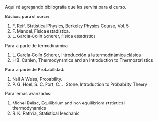 Aquí iré agregando bibliografía que les servirá para el curso.  

Básicos para el curso: 
1. F. Reif, Statistical Physics, Berkeley Physics Course, Vol. 5
2. F. Mandel, Física estadística. 
3. L. García-Colín Scherer, Física estadística 

Para la parte de termodinámica
1. L. García-Colín Scherer, Introducción a la termodinámica clásica
2. H.B. Cahlen, Thermodynamics and an Introduction to Thermostatistics

Para la parte de Probabilidad:  

1. Neil A Weiss, Probability. 
2. P. G. Hoel, S. C. Port, C. J. Stone, Introduction to Probability Theory

Para temas avanzados: 

1. Michel Bellac, Equilibrium and non equilibriom statistical thermodynamics
2. R. K. Pathria, Statistical Mechanic
